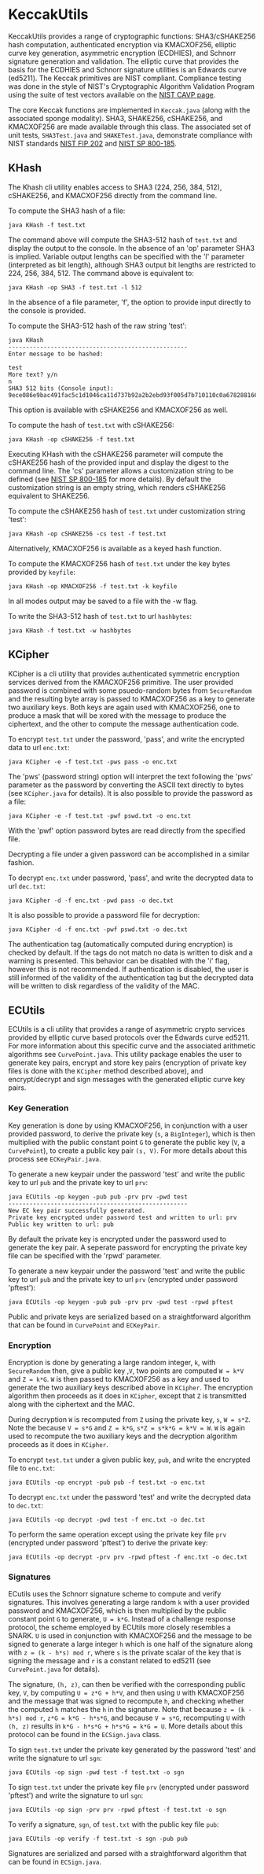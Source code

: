 # KeccakUtils

KeccakUtils provides a range of cryptographic functions: SHA3/cSHAKE256 hash computation, authenticated encryption via KMACXOF256, elliptic curve key generation, asymmetric encryption (ECDHIES), and Schnorr signature generation and validation. The elliptic curve that provides the basis for the ECDHIES and Schnorr signature utilities is an Edwards curve (ed5211). The Keccak primitives are NIST compliant. Compliance testing was done in the style of NIST's Cryptographic Algorithm Validation Program using the suite of test vectors available on the [NIST CAVP page](https://csrc.nist.gov/Projects/cryptographic-algorithm-validation-program/Secure-Hashing).

The core Keccak functions are implemented in ```Keccak.java``` (along with the associated sponge modality). SHA3, SHAKE256, cSHAKE256, and KMACXOF256 are made available through this class. The associated set of unit tests, ```SHA3Test.java``` and ```SHAKETest.java```, demonstrate compliance with NIST standards [NIST FIP 202](https://nvlpubs.nist.gov/nistpubs/FIPS/NIST.FIPS.202.pdf) and [NIST SP 800-185](https://nvlpubs.nist.gov/nistpubs/SpecialPublications/NIST.SP.800-185.pdf).

## KHash
The Khash cli utility enables access to SHA3 (224, 256, 384, 512), cSHAKE256, and KMACXOF256 directly from the command line.

To compute the SHA3 hash of a file:

```aidl
java KHash -f test.txt
```
The command above will compute the SHA3-512 hash of ```test.txt``` and display the output to the console. In the absence of an 'op' parameter SHA3 is implied. Variable output lengths can be specified with the 'l' parameter (interpreted as bit length), although SHA3 output bit lengths are restricted to 224, 256, 384, 512. The command above is equivalent to:

```aidl
java KHash -op SHA3 -f test.txt -l 512
```

In the absence of a file parameter, 'f', the option to provide input directly to the console is provided. 

To compute the SHA3-512 hash of the raw string 'test':
```aidl
java KHash  
---------------------------------------------------
Enter message to be hashed:

test
More text? y/n
n
SHA3 512 bits (Console input): 
9ece086e9bac491fac5c1d1046ca11d737b92a2b2ebd93f005d7b710110c0a678288166e7fbe796883a4f2e9b3ca9f484f521d0ce464345cc1aec96779149c14
``` 
This option is available with cSHAKE256 and KMACXOF256 as well.

To compute the hash of ```test.txt``` with cSHAKE256:
```aidl
java KHash -op cSHAKE256 -f test.txt 
```
Executing KHash with the cSHAKE256 parameter will compute the cSHAKE256 hash of the provided input and display the digest to the command line. The 'cs' parameter allows a customization string to be defined (see [NIST SP 800-185](https://nvlpubs.nist.gov/nistpubs/SpecialPublications/NIST.SP.800-185.pdf) for more details). By default the customization string is an empty string, which renders cSHAKE256 equivalent to SHAKE256.

To compute the cSHAKE256 hash of ```test.txt``` under customization string 'test':
```aidl
java KHash -op cSHAKE256 -cs test -f test.txt 
```

Alternatively, KMACXOF256 is available as a keyed hash function. 

To compute the KMACXOF256 hash of ```test.txt``` under the key bytes provided by ```keyfile```:
```aidl
java KHash -op KMACXOF256 -f test.txt -k keyfile 
```

In all modes output may be saved to a file with the -w flag. 

To write the SHA3-512 hash of ```test.txt``` to url ```hashbytes```:
```aidl
java KHash -f test.txt -w hashbytes
```

## KCipher
KCipher is a cli utility that provides authenticated symmetric encryption services derived from the KMACXOF256 primitive. The user provided password is combined with some psuedo-random bytes from ```SecureRandom``` and the resulting byte array is passed to KMACXOF256 as a key to generate two auxiliary keys. Both keys are again used with KMACXOF256, one to produce a mask that will be xored with the message to produce the ciphertext, and the other to compute the message authentication code. 

To encrypt ```test.txt``` under the password, 'pass', and write the encrypted data to url ```enc.txt```:
```aidl
java KCipher -e -f test.txt -pws pass -o enc.txt 
```

The 'pws' (password string) option will interpret the text following the 'pws' parameter as the password by converting the ASCII text directly to bytes (see ```KCipher.java``` for details). It is also possible to provide the password as a file:

```aidl
java KCipher -e -f test.txt -pwf pswd.txt -o enc.txt
```
With the 'pwf' option password bytes are read directly from the specified file. 

Decrypting a file under a given password can be accomplished in a similar fashion.

To decrypt ```enc.txt``` under password, 'pass', and write the decrypted data to url ```dec.txt```:
```aidl
java KCipher -d -f enc.txt -pwd pass -o dec.txt
```
It is also possible to provide a password file for decryption:
```aidl
java KCipher -d -f enc.txt -pwf pswd.txt -o dec.txt
```

The authentication tag (automatically computed during encryption) is checked by default. If the tags do not match no data is written to disk and a warning is presented. This behavior can be disabled with the 'i' flag, however this is not recommended. If authentication is disabled, the user is still informed of the validity of the authentication tag but the decrypted data will be written to disk regardless of the validity of the MAC.

## ECUtils
ECUtils is a cli utility that provides a range of asymmetric crypto services provided by elliptic curve based protocols over the Edwards curve ed5211. For more information about this specific curve and the associated arithmetic algorithms see ```CurvePoint.java```. This utility package enables the user to generate key pairs, encrypt and store key pairs (encryption of private key files is done with the ```KCipher``` method described above), and encrypt/decrypt and sign messages with the generated elliptic curve key pairs.  

### Key Generation

Key generation is done by using KMACXOF256, in conjunction with a user provided password, to derive the private key (```s```, a ```BigInteger```), which is then multiplied with the public constant point ```G``` to generate the public key (```V```, a ```CurvePoint```), to create a public key pair ```(s, V)```. For more details about this process see ```ECKeyPair.java```. 

To generate a new keypair under the password 'test' and write the public key to url ```pub``` and the private key to url ```prv```:
```aidl
java ECUtils -op keygen -pub pub -prv prv -pwd test
---------------------------------------------------
New EC key pair successfully generated.
Private key encrypted under password test and written to url: prv
Public key written to url: pub
```
By default the private key is encrypted under the password used to generate the key pair. A seperate password for encrypting the private key file can be specified with the 'rpwd' parameter. 

To generate a new keypair under the password 'test' and write the public key to url ```pub``` and the private key to url ```prv``` (encrypted under password 'pftest'):
```aidl
java ECUtils -op keygen -pub pub -prv prv -pwd test -rpwd pftest
```
Public and private keys are serialized based on a straightforward algorithm that can be found in ```CurvePoint``` and ```ECKeyPair```. 

### Encryption
Encryption is done by generating a large random integer, ```k```, with ```SecureRandom``` then, give a public key ,```V```, two points are computed ```W = k*V``` and ```Z = k*G```. ```W``` is then passed to KMACXOF256 as a key and used to generate the two auxiliary keys described above in ```KCipher```. The encryption algorithm then proceeds as it does in ```KCipher```, except that ```Z``` is transmitted along with the ciphertext and the MAC. 

During decryption ```W``` is recomputed from ```Z``` using the private key, ```s```, ```W = s*Z```. Note the because ```V = s*G``` and ```Z = k*G```, ```s*Z = s*k*G = k*V = W```. ```W``` is again used to recompute the two auxiliary keys and the decryption algorithm proceeds as it does in ```KCipher```.

To encrypt ```test.txt``` under a given public key, ```pub```, and write the encrypted file to ```enc.txt```:
```aidl
java ECUtils -op encrypt -pub pub -f test.txt -o enc.txt
```

To decrypt ```enc.txt``` under the password 'test' and write the decrypted data to ```dec.txt```:
```aidl
java ECUtils -op decrypt -pwd test -f enc.txt -o dec.txt
```
To perform the same operation except using the private key file ```prv``` (encrypted under password 'pftest') to derive the private key:
```aidl
java ECUtils -op decrypt -prv prv -rpwd pftest -f enc.txt -o dec.txt
```

### Signatures
ECutils uses the Schnorr signature scheme to compute and verify signatures. This involves generating a large random ```k``` with a user provided password and KMACXOF256, which is then multiplied by the public constant point ```G``` to generate, ```U = k*G```. Instead of a challenge response protocol, the scheme employed by ECUtils more closely resembles a SNARK. ```U``` is used in conjunction with KMACXOF256 and the message to be signed to generate a large integer ```h``` which is one half of the signature along with ```z = (k - h*s) mod r```, where ```s``` is the private scalar of the key that is signing the message and ```r``` is a constant related to ed5211 (see ```CurvePoint.java``` for details). 

The signature, ```(h, z)```, can then be verified with the corresponding public key, ```V```, by computing ```U = z*G + h*V```, and then using ```U``` with KMACXOF256 and the message that was signed to recompute ```h```, and checking whether the computed ```h``` matches the ```h``` in the signature. Note that because ```z = (k - h*s) mod r```, ```z*G = k*G - h*s*G```, and because ```V = s*G```, recomputing ```U``` with ```(h, z)``` results in ```k*G - h*s*G + h*s*G = k*G = U```. More details about this protocol can be found in the ```ECSign.java``` class.

To sign ```test.txt``` under the private key generated by the password 'test' and write the signature to url ```sgn```:
```aidl
java ECUtils -op sign -pwd test -f test.txt -o sgn
``` 

To sign ```test.txt``` under the private key file ```prv``` (encrypted under password 'pftest') and write the signature to url ```sgn```:
```aidl
java ECUtils -op sign -prv prv -rpwd pftest -f test.txt -o sgn
```

To verify a signature, ```sgn```, of ```test.txt``` with the public key file ```pub```:
```aidl
java ECUtils -op verify -f test.txt -s sgn -pub pub
```

Signatures are serialized and parsed with a straightforward algorithm that can be found in ```ECSign.java```.